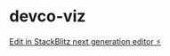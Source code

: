 # devco-viz

[Edit in StackBlitz next generation editor ⚡️](https://stackblitz.com/~/github.com/nubivagant/devco-viz)